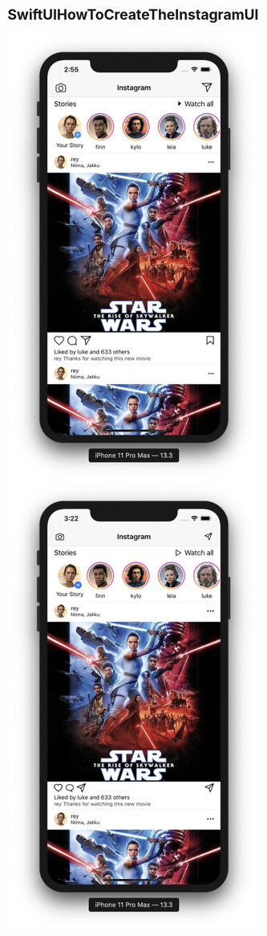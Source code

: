 # SwiftUIHowToCreateTheInstagramUI

![](https://github.com/ram4ik/SwiftUIHowToCreateTheInstagramUI/blob/master/SwiftUIHowToCreateTheInstagramUI/Assets.xcassets/Screenshot%202019-12-19%20at%2014.55.37.imageset/Screenshot%202019-12-19%20at%2014.55.37.png)
![](https://github.com/ram4ik/SwiftUIHowToCreateTheInstagramUI/blob/master/SwiftUIHowToCreateTheInstagramUI/Assets.xcassets/Screenshot%202019-12-19%20at%2015.22.04.imageset/Screenshot%202019-12-19%20at%2015.22.04.png)
